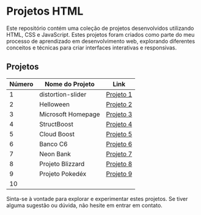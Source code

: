 # Projetos HTML

Este repositório contém uma coleção de projetos desenvolvidos utilizando HTML, CSS e JavaScript. Estes projetos foram criados como parte do meu processo de aprendizado em desenvolvimento web, explorando diferentes conceitos e técnicas para criar interfaces interativas e responsivas.

## Projetos

| Número | Nome do Projeto    | Link                                    |
| ------ | ------------------ | --------------------------------------- |
| 1      | distortion-slider  | [Projeto 1](/distortion-slider/)        |
| 2      | Helloween          | [Projeto 2](/helloween-landing-page/)   |
| 3      | Microsoft Homepage | [Projeto 3](/Microsoft-homepage-clone/) |
| 4      | StructBoost        | [Projeto 4](/structboost/)              |
| 5      | Cloud Boost        | [Projeto 5](/cloudBoost/)               |
| 6      | Banco C6           | [Projeto 6](/projeto-c6bank/)           |
| 7      | Neon Bank          | [Projeto 7](/projeto-neon/)             |
| 8      | Projeto Blizzard   | [Projeto 8](/projeto-blizzard/)         |
| 9      | Projeto Pokedéx    | [Projeto 9](/projeto-pokedex/)          |
| 10     |                    |                                         |

Sinta-se à vontade para explorar e experimentar estes projetos. Se tiver alguma sugestão ou dúvida, não hesite em entrar em contato.
